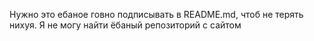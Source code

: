 Нужно это ебаное говно подписывать в README.md, чтоб не терять нихуя. Я не могу найти ёбаный репозиторий с сайтом

